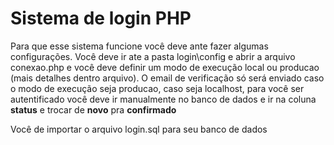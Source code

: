 # Sistema de login PHP
 Para que esse sistema funcione você deve ante fazer algumas configurações. Você deve ir ate a pasta login\config e abrir a arquivo conexao.php
 e você deve definir um modo de execução local ou producao (mais detalhes dentro arquivo). O email de verificação só será enviado caso o modo de execução
 seja producao, caso seja localhost, para você ser autentificado você deve ir manualmente no banco de dados e ir na coluna **status** e trocar de **novo** pra **confirmado**
 
 Você de importar o arquivo login.sql para seu banco de dados
